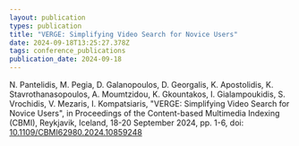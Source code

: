 ```yaml
---
layout: publication
types: publication
title: "VERGE: Simplifying Video Search for Novice Users"
date: 2024-09-18T13:25:27.378Z
tags: conference_publications
publication_date: 2024-09-18
---
```

<!--StartFragment-->

N. Pantelidis, M. Pegia, D. Galanopoulos, D. Georgalis, K. Apostolidis, K. Stavrothanasopoulos, A. Moumtzidou, K. Gkountakos, I. Gialampoukidis, S. Vrochidis, V. Mezaris, I. Kompatsiaris, "VERGE: Simplifying Video Search for Novice Users",  in Proceedings of the Content-based Multimedia Indexing (CBMI), Reykjavik, Iceland, 18-20 September 2024, pp. 1-6, doi: [10.1109/CBMI62980.2024.​10859248](https://ieeexplore.ieee.org/document/10859248)
